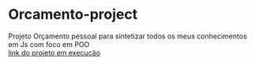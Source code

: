 # Orcamento-project
Projeto Orçamento pessoal para sintetizar todos os meus conhecimentos em Js com foco em POO
<br>
[link do projeto em execução](https://jeftepaula.github.io/Orcamento-project)
